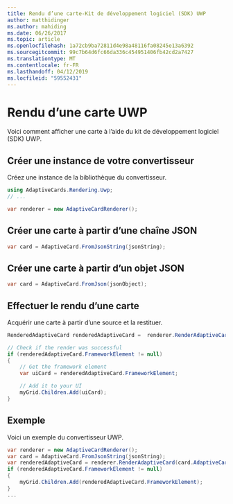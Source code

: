 ```yaml
---
title: Rendu d’une carte-Kit de développement logiciel (SDK) UWP
author: matthidinger
ms.author: mahiding
ms.date: 06/26/2017
ms.topic: article
ms.openlocfilehash: 1a72cb9ba72811d4e98a48116fa08245e13a6392
ms.sourcegitcommit: 99c7b64d6fc66da336c454951406fb42cd2a7427
ms.translationtype: MT
ms.contentlocale: fr-FR
ms.lasthandoff: 04/12/2019
ms.locfileid: "59552431"
---
```

# <a name="render-a-card---uwp"></a>Rendu d’une carte UWP

Voici comment afficher une carte à l’aide du kit de développement logiciel (SDK) UWP.

## <a name="create-an-instance-of-your-renderer"></a>Créer une instance de votre convertisseur

Créez une instance de la bibliothèque du convertisseur. 

```csharp
using AdaptiveCards.Rendering.Uwp;
// ...

var renderer = new AdaptiveCardRenderer();
```

## <a name="create-a-card-from-a-json-string"></a>Créer une carte à partir d’une chaîne JSON

```csharp
var card = AdaptiveCard.FromJsonString(jsonString);
```

## <a name="create-a-card-from-a-json-object"></a>Créer une carte à partir d’un objet JSON

```csharp
var card = AdaptiveCard.FromJson(jsonObject);
```

## <a name="render-a-card"></a>Effectuer le rendu d’une carte

Acquérir une carte à partir d’une source et la restituer.

```csharp
RenderedAdaptiveCard renderedAdaptiveCard =  renderer.RenderAdaptiveCard(card);

// Check if the render was successful
if (renderedAdaptiveCard.FrameworkElement != null)
{
    // Get the framework element
    var uiCard = renderedAdaptiveCard.FrameworkElement;

    // Add it to your UI
    myGrid.Children.Add(uiCard);
}
```

## <a name="example"></a>Exemple

Voici un exemple du convertisseur UWP.

```csharp
var renderer = new AdaptiveCardRenderer();
var card = AdaptiveCard.FromJsonString(jsonString);
var renderedAdaptiveCard = renderer.RenderAdaptiveCard(card.AdaptiveCard);
if (renderedAdaptiveCard.FrameworkElement != null)
{
    myGrid.Children.Add(renderedAdaptiveCard.FrameworkElement);
}
...
```